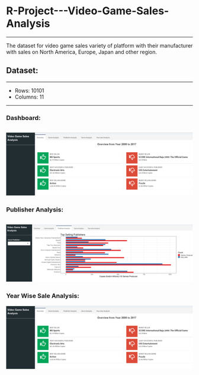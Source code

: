 # R-Project---Video-Game-Sales-Analysis
----
The dataset for video game sales variety of platform with their manufacturer with sales on North America, Europe, Japan and other region.

## Dataset:
----
* Rows: 10101
* Columns: 11
----
### Dashboard:
![alt text](https://github.com/ShehzadaAlam/R-Project---Video-Game-Sales-Analysis/blob/master/R1.PNG "Dashboard - Sales Analysis ")
----
### Publisher Analysis:
![alt text](https://github.com/ShehzadaAlam/R-Project---Video-Game-Sales-Analysis/blob/master/R2.PNG "Dashboard - Publisher Analysis ")
----
### Year Wise Sale Analysis:
![alt text](https://github.com/ShehzadaAlam/R-Project---Video-Game-Sales-Analysis/blob/master/R1.PNG "Dashboard - Year Wise Analysis ")
